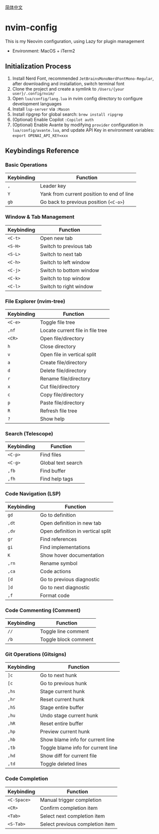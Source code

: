 [简体中文](README_CN.md)

# nvim-config

This is my Neovim configuration, using Lazy for plugin management

* Environment: MacOS + iTerm2

## Initialization Process

1. Install Nerd Font, recommended `JetBrainsMonoNerdFontMono-Regular`, after downloading and installation, switch terminal font
2. Clone the project and create a symlink to `/Users/{your user}/.config/nvim/`
3. Open `lua/config/lang.lua` in nvim config directory to configure development languages
4. Install `lsp-server` via `:Mason`
5. Install ripgrep for global search: `brew install ripgrep`
6. (Optional) Enable Copilot `:Copilot auth`
7. (Optional) Enable Avante by modifying `provider` configuration in `lua/config/avante.lua`, and update API Key in environment variables: `export OPENAI_API_KEY=xxx`

## Keybindings Reference

### Basic Operations
| Keybinding | Function |
| --- | --- |
| `,` | Leader key |
| `Y` | Yank from current position to end of line |
| `gb` | Go back to previous position (`<C-o>`) |

### Window & Tab Management
| Keybinding | Function |
| --- | --- |
| `<C-t>` | Open new tab |
| `<S-H>` | Switch to previous tab |
| `<S-L>` | Switch to next tab |
| `<C-h>` | Switch to left window |
| `<C-j>` | Switch to bottom window |
| `<C-k>` | Switch to top window |
| `<C-l>` | Switch to right window |

### File Explorer (nvim-tree)
| Keybinding | Function |
| --- | --- |
| `<C-e>` | Toggle file tree |
| `,nf` | Locate current file in file tree |
| `<CR>` | Open file/directory |
| `h` | Close directory |
| `v` | Open file in vertical split |
| `a` | Create file/directory |
| `d` | Delete file/directory |
| `r` | Rename file/directory |
| `x` | Cut file/directory |
| `c` | Copy file/directory |
| `p` | Paste file/directory |
| `R` | Refresh file tree |
| `?` | Show help |

### Search (Telescope)
| Keybinding | Function |
| --- | --- |
| `<C-p>` | Find files |
| `<C-g>` | Global text search |
| `,fb` | Find buffer |
| `,fh` | Find help tags |

### Code Navigation (LSP)
| Keybinding | Function |
| --- | --- |
| `gd` | Go to definition |
| `,dt` | Open definition in new tab |
| `,dv` | Open definition in vertical split |
| `gr` | Find references |
| `gi` | Find implementations |
| `K` | Show hover documentation |
| `,rn` | Rename symbol |
| `,ca` | Code actions |
| `[d` | Go to previous diagnostic |
| `]d` | Go to next diagnostic |
| `,f` | Format code |

### Code Commenting (Comment)
| Keybinding | Function |
| --- | --- |
| `//` | Toggle line comment |
| `/b` | Toggle block comment |

### Git Operations (Gitsigns)
| Keybinding | Function |
| --- | --- |
| `]c` | Go to next hunk |
| `[c` | Go to previous hunk |
| `,hs` | Stage current hunk |
| `,hr` | Reset current hunk |
| `,hS` | Stage entire buffer |
| `,hu` | Undo stage current hunk |
| `,hR` | Reset entire buffer |
| `,hp` | Preview current hunk |
| `,hb` | Show blame info for current line |
| `,tb` | Toggle blame info for current line |
| `,hd` | Show diff for current file |
| `,td` | Toggle deleted lines |

### Code Completion
| Keybinding | Function |
| --- | --- |
| `<C-Space>` | Manual trigger completion |
| `<CR>` | Confirm completion item |
| `<Tab>` | Select next completion item |
| `<S-Tab>` | Select previous completion item |
